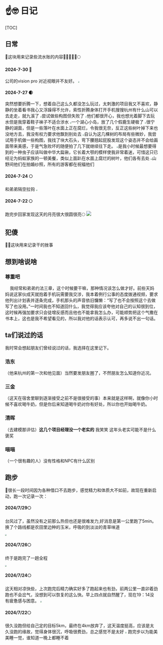 # ☝️🤓 日记

[TOC]

## 日常
🎰这块用来记录些流水账的内容🌝🌑🌒🌓🌔🌕
#### 2024-7-30 🌝

公司的vision pro 对近视眼并不友好。
<img src="https://pic.imgdb.cn/item/66a8bc31d9c307b7e9124212.jpg" style="zoom: 30%"   />


#### 2024-7-27 🌒
突然想要折腾一下，想着自己这么久都没怎么玩过，太刺激的项目我又不喜欢，静静的坐着看书我心又浮躁得不允许，索性折腾身体打开手机搜搜杭州有什么山可以去走走，就九溪了
<img src="https://pic.imgdb.cn/item/66a6e8b5d9c307b7e9981e3d.jpg" style="zoom: 30%"   />尝试做些构图但失败了
<img src="https://pic.imgdb.cn/item/66a6e8b0d9c307b7e998198d.jpg" style="zoom: 30%"   />他们都很开心，我也想光着脚下去玩水但是我穿着鞋子袜子不适合涉水
<img src="https://pic.imgdb.cn/item/66a6e8bcd9c307b7e9982455.jpg" style="zoom: 30%"   />一个湖心小岛，放了几个假鹿生硬极了
<img src="https://pic.imgdb.cn/item/66a6e8bad9c307b7e99821ff.jpg" style="zoom: 30%"   />很宁静的湖面，但是一些落叶在水面上正在腐烂，令我很无奈，反正这些树叶掉下来也没地方去，我没有权力要求他飘到别处去
<img src="https://pic.imgdb.cn/item/66a6e8c0d9c307b7e9982775.jpg" style="zoom: 30%"   />自认为这几棵树的布局有些微妙，我尝试用手机做一些构图，我找了块大石头，弯下腰翘起屁股发现这个姿态并不会给画面带来美感，于是气急败坏的随便拍了几下就继续往下走。
<img src="https://pic.imgdb.cn/item/66a6e8c5d9c307b7e9982bb1.jpg" style="zoom: 30%"   />是我小时候最想要得到的一种虫子应该叫做中华大扁锹，它长着大颚的模样使我非常着迷，可惜这只已经沦为蚂蚁家族的一顿美餐，类似上面趴在水面上腐烂的树叶，他们各有去处
<img src="https://pic.imgdb.cn/item/66a6ed8fd9c307b7e99da1d0.png" style="zoom: 30%"   />山野间他们在拍婚纱照，所有的游客都在祝福他们




#### 2024-7-24 🌕
和弟弟隔空拉钩
<img src="https://pic.imgdb.cn/item/66a1bd6bd9c307b7e9f5eb57.png" style="zoom: 30%"   />

#### 2024-7-22 🌕
跑完步回家发现这天的月亮很大很圆很亮🌕
<img src="https://pic.imgdb.cn/item/66a1bd07d9c307b7e9f596e0.png"   />


## 犯傻
😶‍🌫️这块用来记录干的挫事


## 想到啥说啥
### 尊重吧
&nbsp;&nbsp;&nbsp;&nbsp;我经常和弟弟约法三章，这个时候要干嘛，那种情况该怎么做才好。前些天妈妈说这家伙成天就抱着手机玩需要我交涉，我本着例行公事的态度拨通视频，要求他列出计划表并逐条完成，手机那头的声音依旧慵懒：“写了也不会按照这个去做写了也没用。”一时间我也不知道回什么，我觉得我应该夸他对自己的认知很到位，这时候再强加要求只会徒增反感而且他也不能拿我怎么办，可能顺势把这个气撒在书本上，这也是我不希望看见的，所以我对他的话表示认可，再多说不出一句话。



## ta们说过的话
我时常会想起朋友们曾经说过的话，我选择在这里记下。
### 浩东
（他来杭州的第一次和他见面）当然要发朋友圈了，不然朋友怎么知道你近况。

### 三金
（这天在宿舍里聊到逐渐接受之前不是很接受的事）本来就是这样啊，就像你小时候不喜欢喝牛奶，但是你后来知道喝牛奶对你有好处，所以你也开始喝牛奶。

### 清晖
（去建模那评估）**这几个项目经理没一个老实的** 我笑笑 这年头老实可能不是什么褒奖

### 喵喵
（一个很有趣的人）没有性格和NPC有什么区别




## 跑步

👣很长一段时间因为各种借口不去跑步，感觉精力和体质大不如前，故现在重新启动，跑一次记录一次：
#### **2024/7/29🌕**
台风过了，虽然没有之前那么热但也还是很难发力,好消息是第一公里跑了5min。换了个路线都是农田里边种的玉米，呼吸的到淡淡的青草味道

<img src="https://pic.imgdb.cn/item/66a84789d9c307b7e9aa1ab5.jpg"  style="zoom: 33%;" />

#### **2024/7/26🌕**
终于是跑完了一趟全程

<img src="https://pic.imgdb.cn/item/66a856ced9c307b7e9b5fc24.jpg"  style="zoom: 33%;" />

#### **2024/7/24🌕**
这天相对凉快些，上次跑完后精力确实好多了跑起来也有劲，前两公里一直卯着劲跑也不会岔气，没想到可以恢复的这么快。早上四点就自然醒了，现在19：14没有疲惫感与困意。
<img src="https://pic.imgdb.cn/item/66a1b91bd9c307b7e9f258c7.jpg"  style="zoom: 33%;" />

#### **2024/7/22🌕**
很久没跑但给自己定的目标5km，最终在4km放弃了，这天温度挺高，应该是太久没跑的缘故，觉得身体很沉，呼吸很费劲，总之感觉不是太好
<img src="https://pic.imgdb.cn/item/66a1b65ed9c307b7e9f02cce.jpg"  style="zoom: 33%;" />
跑完步以为能美美睡一觉，谁知道一晚上都睡不着
